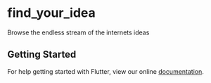 # find_your_idea

Browse the endless stream of the internets ideas

## Getting Started

For help getting started with Flutter, view our online
[documentation](https://flutter.io/).
